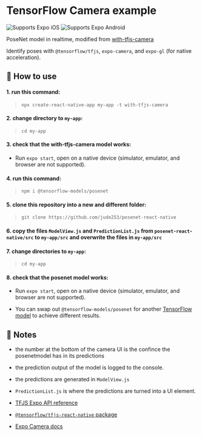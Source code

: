 # TensorFlow Camera example

<p>
  <!-- iOS -->
  <img alt="Supports Expo iOS" longdesc="Supports Expo iOS" src="https://img.shields.io/badge/iOS-4630EB.svg?style=flat-square&logo=APPLE&labelColor=999999&logoColor=fff" />
  <!-- Android -->
  <img alt="Supports Expo Android" longdesc="Supports Expo Android" src="https://img.shields.io/badge/Android-4630EB.svg?style=flat-square&logo=ANDROID&labelColor=A4C639&logoColor=fff" />
</p>

PoseNet model in realtime, modified from [with-tfjs-camera](https://github.com/expo/examples/tree/master/with-tfjs-camera)

Identify poses with `@tensorflow/tfjs`, `expo-camera`, and `expo-gl` (for native acceleration).


## 🚀 How to use

#### 1. run this command:
> `npx create-react-native-app my-app -t with-tfjs-camera`

#### 2. change directory to `my-app`:
>`cd my-app`

#### 3. check that the with-tfjs-camera model works:
- Run `expo start`, open on a native device (simulator, emulator, and browser are not supported).

#### 4. run this command:
> `npm i @tensorflow-models/posenet`

#### 5. clone this repository into a new and different folder:
> `git clone https://github.com/jude253/posenet-react-native`

#### 6. copy the files `ModelView.js` and `PredictionList.js` from `posenet-react-native/src` to `my-app/src` and overwrite the files in `my-app/src`

#### 7. change directories to `my-app`:
>`cd my-app`

#### 8. check that the posenet model works:
- Run `expo start`, open on a native device (simulator, emulator, and browser are not supported).

- You can swap out `@tensorflow-models/posenet` for another [TensorFlow model](https://github.com/tensorflow/tfjs-models) to achieve different results.




## 📝 Notes

- the number at the bottom of the camera UI is the confince the posenetmodel has in its predictions
- the prediction output of the model is logged to the console.
- the predictions are generated in `ModelView.js`
- `PredictionList.js` is where the predictions are turned into a UI element.

- [TFJS Expo API reference](https://js.tensorflow.org/api_react_native/latest/#Media-Camera)
- [`@tensorflow/tfjs-react-native` package](https://www.npmjs.com/package/@tensorflow/tfjs-react-native)
- [Expo Camera docs](https://docs.expo.io/versions/latest/sdk/camera/)
